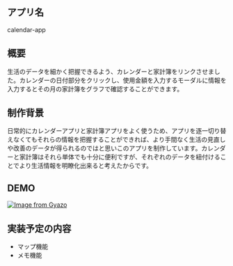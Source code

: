 ## アプリ名

calendar-app

## 概要

生活のデータを細かく把握できるよう、カレンダーと家計簿をリンクさせました。カレンダーの日付部分をクリックし、使用金額を入力するモーダルに情報を入力するとその月の家計簿をグラフで確認することができます。

## 制作背景

日常的にカレンダーアプリと家計簿アプリをよく使うため、アプリを逐一切り替えなくてもそれらの情報を把握することができれば、より手間なく生活の見直しや改善のデータが得られるのではと思いこのアプリを制作しています。カレンダーと家計簿はそれら単体でも十分に便利ですが、それぞれのデータを紐付けることでより生活情報を明瞭化出来ると考えたからです。

## DEMO

[![Image from Gyazo](https://i.gyazo.com/180732dd7e417479f4548e6a822ab61c.gif)](https://gyazo.com/180732dd7e417479f4548e6a822ab61c)

## 実装予定の内容

- マップ機能
- メモ機能

